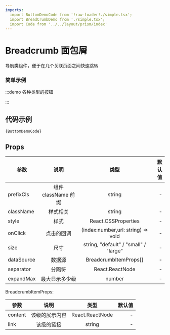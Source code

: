 ```yaml
---
imports:
  import ButtomDemoCode from '!raw-loader!./simple.tsx';
  import BreadCrumbDemo from './simple.tsx';
  import Code from '../../layout/prism/index'
---
```


# Breadcrumb 面包屑

导航类组件，便于在几个关联页面之间快速跳转

### 简单示例

:::demo
各种类型的按钮

<BreadCrumbDemo />
:::

## 代码示例

<div><Code>{ButtomDemoCode}</Code></div>

## Props

| 参数       |        说明         |                 类型                  | 默认值 |
| ---------- | :-----------------: | :-----------------------------------: | -----: |
| prefixCls  | 组件 className 前缀 |                string                 |      - |
| className  |      样式相关       |                string                 |      - |
| style      |        样式         |          React.CSSProperties          |      - |
| onClick    |     点击的回调      |  (index:number,url: string) => void   |      - |
| size       |        尺寸         | string, "default" / "small" / "large" |      - |
| dataSource |       数据源        |         BreadcrumbItemProps[]         |      - |
| separator  |       分隔符        |            React.ReactNode            |      - |
| expandMax  |   最大显示多少级    |                number                 |      - |

BreadcrumbItemProps:

| 参数    |      说明      |      类型       | 默认值 |
| ------- | :------------: | :-------------: | -----: |
| content | 该级的展示内容 | React.ReactNode |      - |
| link    |   该级的链接   |     string      |      - |
